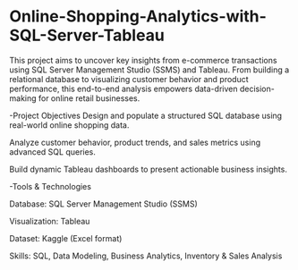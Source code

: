 # Online-Shopping-Analytics-with-SQL-Server-Tableau

This project aims to uncover key insights from e-commerce transactions using SQL Server Management Studio (SSMS) and Tableau. From building a relational database to visualizing customer behavior and product performance, this end-to-end analysis empowers data-driven decision-making for online retail businesses.

-Project Objectives
Design and populate a structured SQL database using real-world online shopping data.

Analyze customer behavior, product trends, and sales metrics using advanced SQL queries.

Build dynamic Tableau dashboards to present actionable business insights.

-Tools & Technologies

Database: SQL Server Management Studio (SSMS)

Visualization: Tableau

Dataset: Kaggle (Excel format)

Skills: SQL, Data Modeling, Business Analytics, Inventory & Sales Analysis
